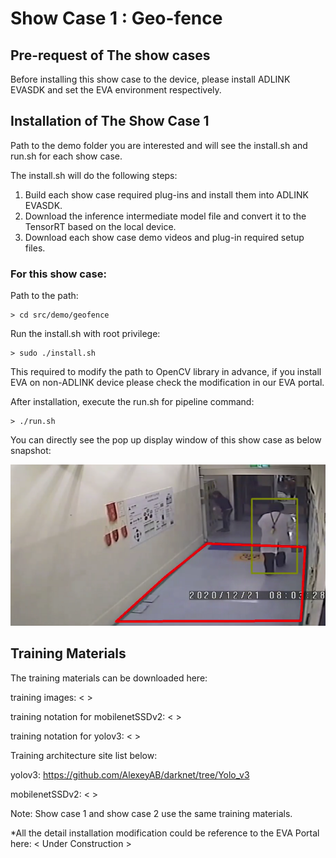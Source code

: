 # Show Case 1 : Geo-fence

## Pre-request of The show cases

Before installing this show case to the device, please install ADLINK EVASDK and set the EVA environment respectively.

## Installation of The Show Case 1

Path to the demo folder you are interested and will see the install.sh and run.sh for each show case.

The install.sh will do the following steps:

1. Build each show case required plug-ins and install them into ADLINK EVASDK.
2. Download the inference intermediate model file and convert it to the TensorRT based on the local device.
3. Download each show case demo videos and plug-in required setup files.

### For this show case: 

Path to the path:

```
> cd src/demo/geofence
```

Run the install.sh with root privilege:

```
> sudo ./install.sh
```

This required to modify the path to OpenCV library in advance, if you install EVA on non-ADLINK device please check the modification in our EVA portal.

After installation, execute the run.sh for pipeline command:

```
> ./run.sh
```

You can directly see the pop up display window of this show case as below snapshot:

![image-showcase1](../../../figures/image-showcase1.png)

## Training Materials

The training materials can be downloaded here:

training images: <  >

training notation for mobilenetSSDv2: <  >

training notation for yolov3: <  >

Training architecture site list below: 

yolov3: https://github.com/AlexeyAB/darknet/tree/Yolo_v3

mobilenetSSDv2:  <  >

Note: Show case 1 and show case 2 use the same training materials.

*All the detail installation modification could be reference to the EVA Portal here: < Under Construction >